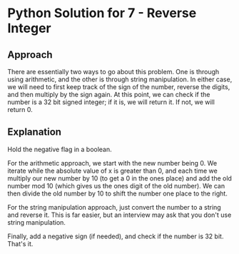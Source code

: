 # Python Solution for 7 - Reverse Integer

## Approach

There are essentially two ways to go about this problem. One is through using arithmetic,
and the other is through string manipulation. In either case, we will need to first keep track of
the sign of the number, reverse the digits, and then multiply by the sign again. At this point, we
can check if the number is a 32 bit signed integer; if it is, we will return it. If not, we will return 0.

## Explanation

Hold the negative flag in a boolean.

For the arithmetic approach, we start with the new number being 0. We iterate
while the absolute value of x is greater than 0, and each time we multiply our new number by 10 (to get a 0 in the ones place) and add the
old number mod 10 (which gives us the ones digit of the old number). We can then divide the old number by 10 to shift
the number one place to the right.

For the string manipulation approach, just convert the number to a string and reverse it. This is far easier, but an interview may ask that you don't use
string manipulation.

Finally, add a negative sign (if needed), and check if the number is 32 bit. That's it.
